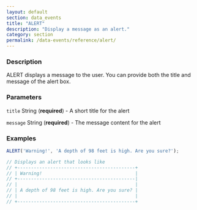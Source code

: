 ```yaml
---
layout: default
section: data_events
title: "ALERT"
description: "Display a message as an alert."
category: section
permalink: /data-events/reference/alert/
---
```


### Description

ALERT displays a message to the user. You can provide both the title and message of the alert box.

### Parameters

`title` String (__required__) - A short title for the alert

`message` String (__required__) - The message content for the alert

### Examples

```js
ALERT('Warning!', 'A depth of 98 feet is high. Are you sure?');

// Displays an alert that looks like
// +-------------------------------------------+
// | Warning!                                  |
// +-------------------------------------------|
// |                                           |
// | A depth of 98 feet is high. Are you sure? |
// |                                           |
// +-------------------------------------------+
```